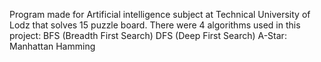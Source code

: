 Program made for Artificial intelligence subject at Technical University of Lodz that solves 15 puzzle board.
There were 4 algorithms used in this project:
BFS (Breadth First Search)
DFS (Deep First Search)
A-Star:
  Manhattan
  Hamming
